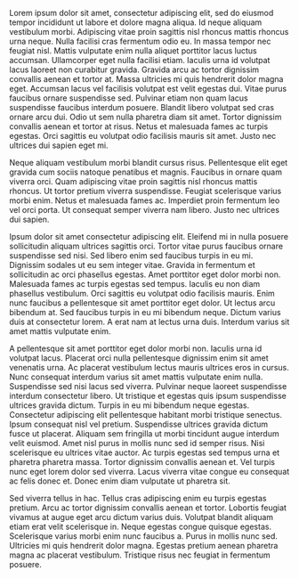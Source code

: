 Lorem ipsum dolor sit amet, consectetur adipiscing elit, sed do eiusmod tempor incididunt ut labore et dolore magna aliqua. Id neque aliquam vestibulum morbi. Adipiscing vitae proin sagittis nisl rhoncus mattis rhoncus urna neque. Nulla facilisi cras fermentum odio eu. In massa tempor nec feugiat nisl. Mattis vulputate enim nulla aliquet porttitor lacus luctus accumsan. Ullamcorper eget nulla facilisi etiam. Iaculis urna id volutpat lacus laoreet non curabitur gravida. Gravida arcu ac tortor dignissim convallis aenean et tortor at. Massa ultricies mi quis hendrerit dolor magna eget. Accumsan lacus vel facilisis volutpat est velit egestas dui. Vitae purus faucibus ornare suspendisse sed. Pulvinar etiam non quam lacus suspendisse faucibus interdum posuere. Blandit libero volutpat sed cras ornare arcu dui. Odio ut sem nulla pharetra diam sit amet. Tortor dignissim convallis aenean et tortor at risus. Netus et malesuada fames ac turpis egestas. Orci sagittis eu volutpat odio facilisis mauris sit amet. Justo nec ultrices dui sapien eget mi.

Neque aliquam vestibulum morbi blandit cursus risus. Pellentesque elit eget gravida cum sociis natoque penatibus et magnis. Faucibus in ornare quam viverra orci. Quam adipiscing vitae proin sagittis nisl rhoncus mattis rhoncus. Ut tortor pretium viverra suspendisse. Feugiat scelerisque varius morbi enim. Netus et malesuada fames ac. Imperdiet proin fermentum leo vel orci porta. Ut consequat semper viverra nam libero. Justo nec ultrices dui sapien.

Ipsum dolor sit amet consectetur adipiscing elit. Eleifend mi in nulla posuere sollicitudin aliquam ultrices sagittis orci. Tortor vitae purus faucibus ornare suspendisse sed nisi. Sed libero enim sed faucibus turpis in eu mi. Dignissim sodales ut eu sem integer vitae. Gravida in fermentum et sollicitudin ac orci phasellus egestas. Amet porttitor eget dolor morbi non. Malesuada fames ac turpis egestas sed tempus. Iaculis eu non diam phasellus vestibulum. Orci sagittis eu volutpat odio facilisis mauris. Enim nunc faucibus a pellentesque sit amet porttitor eget dolor. Ut lectus arcu bibendum at. Sed faucibus turpis in eu mi bibendum neque. Dictum varius duis at consectetur lorem. A erat nam at lectus urna duis. Interdum varius sit amet mattis vulputate enim.

A pellentesque sit amet porttitor eget dolor morbi non. Iaculis urna id volutpat lacus. Placerat orci nulla pellentesque dignissim enim sit amet venenatis urna. Ac placerat vestibulum lectus mauris ultrices eros in cursus. Nunc consequat interdum varius sit amet mattis vulputate enim nulla. Suspendisse sed nisi lacus sed viverra. Pulvinar neque laoreet suspendisse interdum consectetur libero. Ut tristique et egestas quis ipsum suspendisse ultrices gravida dictum. Turpis in eu mi bibendum neque egestas. Consectetur adipiscing elit pellentesque habitant morbi tristique senectus. Ipsum consequat nisl vel pretium. Suspendisse ultrices gravida dictum fusce ut placerat. Aliquam sem fringilla ut morbi tincidunt augue interdum velit euismod. Amet nisl purus in mollis nunc sed id semper risus. Nisi scelerisque eu ultrices vitae auctor. Ac turpis egestas sed tempus urna et pharetra pharetra massa. Tortor dignissim convallis aenean et. Vel turpis nunc eget lorem dolor sed viverra. Lacus viverra vitae congue eu consequat ac felis donec et. Donec enim diam vulputate ut pharetra sit.

Sed viverra tellus in hac. Tellus cras adipiscing enim eu turpis egestas pretium. Arcu ac tortor dignissim convallis aenean et tortor. Lobortis feugiat vivamus at augue eget arcu dictum varius duis. Volutpat blandit aliquam etiam erat velit scelerisque in. Neque egestas congue quisque egestas. Scelerisque varius morbi enim nunc faucibus a. Purus in mollis nunc sed. Ultricies mi quis hendrerit dolor magna. Egestas pretium aenean pharetra magna ac placerat vestibulum. Tristique risus nec feugiat in fermentum posuere.
